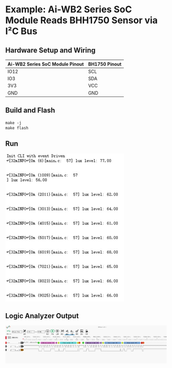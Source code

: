 # Example: Ai-WB2 Series SoC Module Reads BHH1750 Sensor via I²C Bus

## Hardware Setup and Wiring

| Ai-WB2 Series SoC Module Pinout | BH1750 Pinout |
|---|---|
| IO12 | SCL |
| IO3 | SDA |
| 3V3 | VCC |
| GND | GND |

## Build and Flash

```shell
make -j
make flash
```

## Run

![img](img/demo.jpg)

## Logic Analyzer Output

![img](img/logic_analyzer.jpg)
